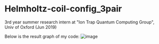 # Helmholtz-coil-config_3pair
3rd year summer research intern at "Ion Trap Quantum Computing Group", Univ of Oxford (Jun 2019)


Below is the result graph of my code:
![image](https://user-images.githubusercontent.com/82307352/158949061-cff88487-cb85-4e96-a518-842a22f66e38.png)
